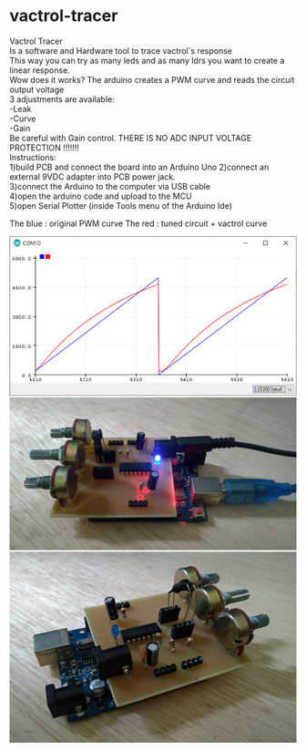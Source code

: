 # vactrol-tracer
Vactrol Tracer <br>
Is a software and Hardware tool to trace vactrol´s response<br>
This way you can try as many leds and as many ldrs you want to create a linear response.<br>
Wow does it works? The arduino creates a PWM curve and reads the circuit output voltage<br>
3 adjustments are available:<br>
-Leak<br>
-Curve<br>
-Gain<br>
Be careful with Gain control. THERE IS NO ADC INPUT VOLTAGE PROTECTION !!!!!!!<br>
Instructions: <br>
1)build PCB and connect the board into an Arduino Uno
2)connect an external 9VDC adapter into PCB power jack.<br>
3)connect the Arduino to the computer via USB cable<br>
4)open the arduino code and upload to the MCU<br>
5)open Serial Plotter (inside Tools menu of the Arduino Ide)<br>

The blue : original PWM curve
The red : tuned circuit + vactrol curve

<img src="serial plotter sample.png"></img><br>
<img src="vactrol tracer 1.jpg"></img><br>
<img src="vactrol tracer 2.jpg"></img><br>
